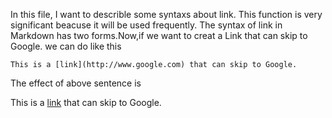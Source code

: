 In this file, I want to describle some syntaxs about link. This function is very significant beacuse it will 
be used frequently. The syntax of link in Markdown has two forms.Now,if we want to creat a Link that can 
skip to Google. we can do like this

	This is a [link](http://www.google.com) that can skip to Google.
	
The effect of above sentence is

This is a [link](http://www.google.com) that can skip to Google.

